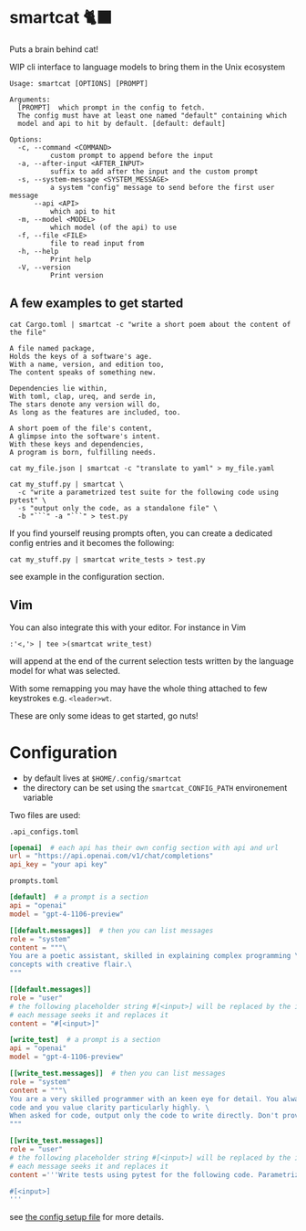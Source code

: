 # smartcat 🐈‍⬛

Puts a brain behind cat!

WIP cli interface to language models to bring them in the Unix ecosystem

```
Usage: smartcat [OPTIONS] [PROMPT]

Arguments:
  [PROMPT]  which prompt in the config to fetch. 
  The config must have at least one named "default" containing which
  model and api to hit by default. [default: default]

Options:
  -c, --command <COMMAND>
          custom prompt to append before the input
  -a, --after-input <AFTER_INPUT>
          suffix to add after the input and the custom prompt
  -s, --system-message <SYSTEM_MESSAGE>
          a system "config" message to send before the first user message
      --api <API>
          which api to hit
  -m, --model <MODEL>
          which model (of the api) to use
  -f, --file <FILE>
          file to read input from
  -h, --help
          Print help
  -V, --version
          Print version
```

## A few examples to get started

```
cat Cargo.toml | smartcat -c "write a short poem about the content of the file"

A file named package,
Holds the keys of a software's age.
With a name, version, and edition too,
The content speaks of something new.

Dependencies lie within,
With toml, clap, ureq, and serde in,
The stars denote any version will do,
As long as the features are included, too.

A short poem of the file's content,
A glimpse into the software's intent.
With these keys and dependencies,
A program is born, fulfilling needs.
```

```
cat my_file.json | smartcat -c "translate to yaml" > my_file.yaml
```

```
cat my_stuff.py | smartcat \
  -c "write a parametrized test suite for the following code using pytest" \
  -s "output only the code, as a standalone file" \
  -b "```" -a "```" > test.py
```

If you find yourself reusing prompts often, you can create a dedicated config entries and it becomes the following:

```
cat my_stuff.py | smartcat write_tests > test.py
```

see example in the configuration section.

## Vim

You can also integrate this with your editor. For instance in Vim

```
:'<,'> | tee >(smartcat write_test)
```

will append at the end of the current selection tests written by the language model for what was selected.

With some remapping you may have the whole thing attached to few keystrokes e.g. `<leader>wt`.

These are only some ideas to get started, go nuts!

# Configuration

- by default lives at `$HOME/.config/smartcat`
- the directory can be set using the `smartcat_CONFIG_PATH` environement variable

Two files are used:

`.api_configs.toml`

```toml
[openai]  # each api has their own config section with api and url
url = "https://api.openai.com/v1/chat/completions"
api_key = "your api key"
```

`prompts.toml`

```toml
[default]  # a prompt is a section
api = "openai"
model = "gpt-4-1106-preview"

[[default.messages]]  # then you can list messages
role = "system"
content = """\
You are a poetic assistant, skilled in explaining complex programming \
concepts with creative flair.\
"""

[[default.messages]]
role = "user"
# the following placeholder string #[<input>] will be replaced by the input
# each message seeks it and replaces it
content = "#[<input>]" 

[write_test]  # a prompt is a section
api = "openai"
model = "gpt-4-1106-preview"

[[write_test.messages]]  # then you can list messages
role = "system"
content = """\
You are a very skilled programmer with an keen eye for detail. You always make sure to write clean \
code and you value clarity particularly highly. \
When asked for code, output only the code to write directly. Don't provide explanation.\
"""

[[write_test.messages]]
role = "user"
# the following placeholder string #[<input>] will be replaced by the input
# each message seeks it and replaces it
content ='''Write tests using pytest for the following code. Parametrized it if appropriate.

#[<input>]
'''
```

see [the config setup file](./src/config.rs) for more details.


